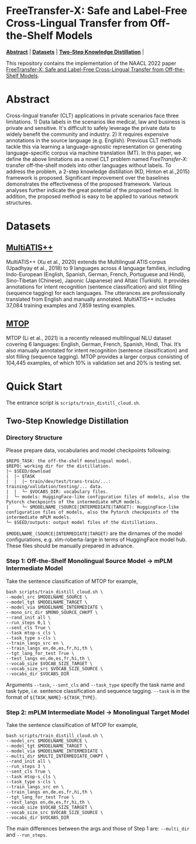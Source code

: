 # FreeTransfer-X: Safe and Label-Free Cross-Lingual Transfer from Off-the-Shelf Models

[**Abstract**](#abstract) | [**Datasets**](#datasets) |
[**Two-Step Knowledge Distillation**](#two-step-knowledge-distillation) |

This repository contains the implementation of the NAACL 2022 paper [FreeTransfer-X: Safe and Label-Free Cross-Lingual Transfer from Off-the-Shelf Models](https://2022.naacl.org/).

# Abstract

Cross-lingual transfer (CLT) applications in private scenarios face three limitations. 1) Data labels in the scenarios like medical, law and business is private and sensitive. It's difficult to safely leverage the private data to widely benefit the community and industry. 2) It requires expensive annotations in the source language (e.g. English). Previous CLT methods tackle this via learning a language-agnostic representation or generating language-specific corpus via machine translation (MT). In this paper, we define the above limitations as a novel CLT problem named *FreeTransfer-X*: transfer off-the-shelf models into other languages without labels. To address the problem, a 2-step knowledge distillation (KD, Hinton et al.,2015) framework is proposed. Significant improvement over the baselines demonstrates the effectiveness of the proposed framework. Various analyses further indicate the great potential of the proposed method. In addition, the proposed method is easy to be applied to various network structures. 

# Datasets

## [MultiATIS++](https://aclanthology.org/2020.emnlp-main.410.pdf)
MultiATIS++ (Xu et al., 2020) extends the Multilingual ATIS corpus (Upadhyay et al., 2018) to 9 languages across 4 language families, including Indo-European (English, Spanish, German, French, Portuguese and Hindi), Sino-Tibetan (Chinese), Japonic (Japanese) and Altaic (Turkish). It provides annotations for intent recognition (sentence classification) and slot filling (sequence tagging) for each languages. The utterances are professionally translated from English and manually annotated. MultiATIS++ includes 37,084 training examples and 7,859 testing examples.

## [MTOP](https://aclanthology.org/2021.eacl-main.257.pdf)
MTOP (Li et al., 2021) is a recently released multilingual NLU dataset covering 6 languages: English, German, French, Spanish, Hindi, Thai. It’s also manually annotated for intent recognition (sentence classification) and slot filling (sequence tagging). MTOP provides a larger corpus consisting of 104,445 examples, of which 10% is validation set and 20% is testing set.

# Quick Start

The entrance script is `scripts/train_distill_cloud.sh`.

## Two-Step Knowledge Distillation

### Directory Structure

Please prepare data, vocabularies and model checkpoints following:
```
$REPO_TASK: the off-the-shelf monolingual model.
$REPO: working dir for the distillation.
|─ $SEED/download
|  |─ $TASK
|  |  |─ train/dev/test/trans-train/...: training/validation/testing/... data.
|  |  └─ $VOCABS_DIR: vocabulary files.
|  └─ models: HuggingFace-like configuration files of models, also the Pytorch checkpoints of the intermediate mPLM models.
|     └─ $MODELNAME_(SOURCE|INTERMEDIATE|TARGET): HuggingFace-like configuration files of models, also the Pytorch checkpoints of the intermediate mPLM models.
└─ $SEED/outputs: output model files of the distillations.
```
`$MODELNAME_(SOURCE|INTERMEDIATE|TARGET)` are the dirnames of the model configurations, e.g. xlm-roberta-large in terms of HuggingFace model hub. These files should be manually prepared in advance.

### Step 1: Off-the-Shelf Monolingual Source Model -> mPLM Intermediate Model


Take the sentence classification of MTOP for example,
```
bash scripts/train_distill_cloud.sh \
--model_src $MODELNAME_SOURCE \
--model_tgt $MODELNAME_TARGET \
--model_via $MODELNAME_INTERMEDIATE \
--mono_src_dir $MONO_SOURCE_CHKPT \
--rand_init all \
--run_steps 0,1 \
--sent_cls True \
--task mtop-s_cls \
--task_type s-cls \
--train_langs_src en \
--train_langs en,de,es,fr,hi,th \
--tgt_lang_for_test True \
--test_langs en,de,es,fr,hi,th \
--vocab_size $VOCAB_SIZE_TARGET \
--vocab_size_src $VOCAB_SIZE_SOURCE \
--vocabs_dir $VOCABS_DIR
```
Arguments `--task`, `--sent_cls` and `--task_type` specify the task name and task type, i.e. sentence classification and sequence tagging. `--task` is in the format of `${TASK_NAME}-${TASK_TYPE}`.

### Step 2: mPLM Intermediate Model -> Monolingual Target Model

Take the sentence classification of MTOP for example,
```
bash scripts/train_distill_cloud.sh \
--model_src $MODELNAME_SOURCE \
--model_tgt $MODELNAME_TARGET \
--model_via $MODELNAME_INTERMEDIATE \
--multi_dir $MULTI_INTERMEDIATE_CHKPT \
--rand_init all \
--run_steps 3 \
--sent_cls True \
--task mtop-s_cls \
--task_type s-cls \
--train_langs_src en \
--train_langs en,de,es,fr,hi,th \
--tgt_lang_for_test True \
--test_langs en,de,es,fr,hi,th \
--vocab_size $VOCAB_SIZE_TARGET \
--vocab_size_src $VOCAB_SIZE_SOURCE \
--vocabs_dir $VOCABS_DIR
```
The main differences between the args and those of Step 1 are: `--multi_dir` and `--run_steps`.
